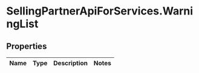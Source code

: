 # SellingPartnerApiForServices.WarningList

## Properties
Name | Type | Description | Notes
------------ | ------------- | ------------- | -------------
